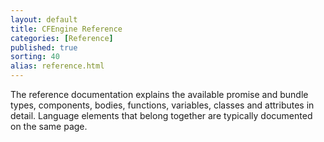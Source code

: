 ```yaml
---
layout: default
title: CFEngine Reference 
categories: [Reference]
published: true
sorting: 40
alias: reference.html
---
```


The reference documentation explains the available promise and bundle types, 
components, bodies, functions, variables, classes and attributes in detail. 
Language elements that belong together are typically documented on the same 
page.
